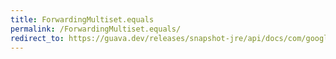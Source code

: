 ```yaml
---
title: ForwardingMultiset.equals
permalink: /ForwardingMultiset.equals/
redirect_to: https://guava.dev/releases/snapshot-jre/api/docs/com/google/common/collect/ForwardingMultiset.html#equals-java.lang.Object-
---
```

